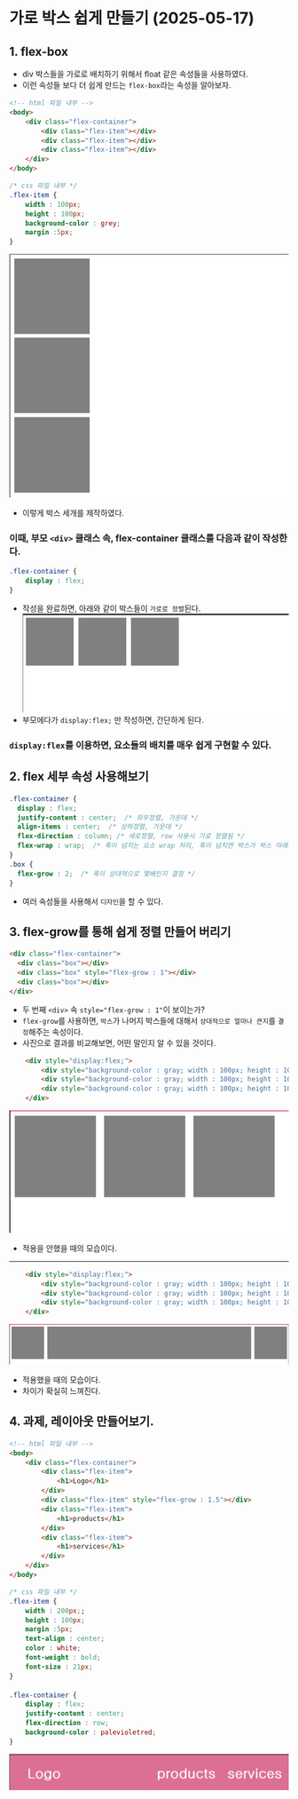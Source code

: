 # 가로 박스 쉽게 만들기 (2025-05-17)
## 1. flex-box
- div 박스들을 가로로 배치하기 위해서 float 같은 속성들을 사용하였다.
- 이런 속성들 보다 더 쉽게 만드는 `flex-box`라는 속성을 알아보자.
``` html
<!-- html 파일 내부 -->
<body>
    <div class="flex-container">
        <div class="flex-item"></div>
        <div class="flex-item"></div>
        <div class="flex-item"></div>
    </div>
</body>
```
``` css
/* css 파일 내부 */
.flex-item {
    width : 100px;
    height : 100px;
    background-color : grey;
    margin :5px;
}
```
![](./화면%20캡처%202025-05-17%20142950.png)
- 이렇게 박스 세개를 제작하였다.

### 이때, 부모 `<div>` 클래스 속, flex-container 클래스를 다음과 같이 작성한다.
``` css
.flex-container {
    display : flex;
}
```
- 작성을 완료하면, 아래와 같이 박스들이 `가로로 정렬`된다.<br>
![](./가로정렬.png)
- 부모에다가 `display:flex;` 만 작성하면, 간단하게 된다.

### `display:flex`를 이용하면, 요소들의 배치를 매우 쉽게 구현할 수 있다.

## 2. flex 세부 속성 사용해보기
```css
.flex-container {
  display : flex;
  justify-content : center;  /* 좌우정렬, 가운데 */
  align-items : center;  /* 상하정렬, 가운데 */
  flex-direction : column; /* 세로정렬, row 사용시 가로 정렬됨 */
  flex-wrap : wrap;  /* 폭이 넘치는 요소 wrap 처리, 폭이 넘치면 박스가 박스 아래로 정리됨 */
}
.box {
  flex-grow : 2;  /* 폭이 상대적으로 몇배인지 결정 */
}
```
- 여러 속성들을 사용해서 `디자인`을 할 수 있다.

## 3. flex-grow를 통해 쉽게 정렬 만들어 버리기
``` html
<div class="flex-container">
  <div class="box"></div>
  <div class="box" style="flex-grow : 1"></div>
  <div class="box"></div>
</div>
```
- 두 번째 `<div>` 속 `style="flex-grow : 1"`이 보이는가?
- `flex-grow`를 사용하면, `박스`가 나머지 박스들에 대해서 `상대적으로 얼마나 큰지`를 `결정`해주는 속성이다.
- 사진으로 결과를 비교해보면, 어떤 말인지 알 수 있을 것이다.
``` html
    <div style="display:flex;">
        <div style="background-color : gray; width : 100px; height : 100px; margin : 5px;"></div>
        <div style="background-color : gray; width : 100px; height : 100px; margin : 5px;"></div>
        <div style="background-color : gray; width : 100px; height : 100px; margin : 5px"></div>
    </div>
```
![](./1.png)<br>
- 적용을 안했을 때의 모습이다.
---
```html
    <div style="display:flex;">
        <div style="background-color : gray; width : 100px; height : 100px; margin : 5px;"></div>
        <div style="background-color : gray; width : 100px; height : 100px; margin : 5px; flex-grow:1;"></div>
        <div style="background-color : gray; width : 100px; height : 100px; margin : 5px"></div>
    </div>
```
![](./2.png)<br>
- 적용했을 때의 모습이다.
- 차이가 확실히 느껴진다.

## 4. 과제, 레이아웃 만들어보기.
``` html
<!-- html 파일 내부 -->
<body>
    <div class="flex-container">
        <div class="flex-item">
            <h1>Logo</h1>
        </div>
        <div class="flex-item" style="flex-grow : 1.5"></div>
        <div class="flex-item">
            <h1>products</h1>
        </div>
        <div class="flex-item">
            <h1>services</h1>
        </div>
    </div>
</body>
```
``` css
/* css 파일 내부 */
.flex-item {
    width : 200px;;
    height : 100px;
    margin :5px;
    text-align : center;
    color : white;
    font-weight : bold;
    font-size : 21px;
}

.flex-container {
    display : flex;
    justify-content : center;
    flex-direction : row;
    background-color : palevioletred;
}
```
![](./3.png)

